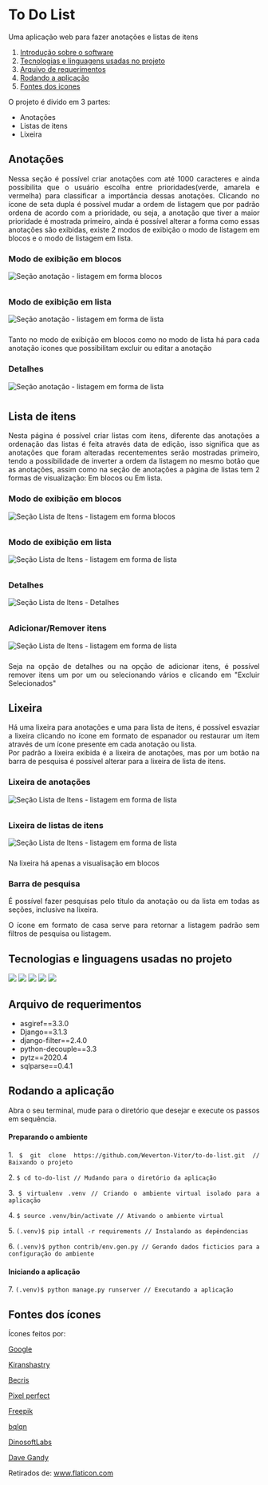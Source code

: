<h1> To Do List </h1>

<p align="justify">Uma aplicação web para fazer anotações e listas de itens</p>


<ol>
	<li><a href="#introdução">Introdução sobre o software</a></li>
	<li><a href="#liguagens">Tecnologias e linguagens usadas no projeto</a></li>
	<li><a href="#requirements">Arquivo de requerimentos</a></li>
	<li><a href="#run">Rodando a aplicação</a></li>	
	<li><a href="#icones">Fontes dos icones</a></li>	
</ol>

<p id="introdução" align="justify">O projeto é divido em 3 partes: </p>

<ul>
	<li>Anotações</li>
	<li>Listas de itens</li>
	<li>Lixeira</li>
</ul>

<h2>Anotações</h2>

<p align="justify"> Nessa seção é possível criar anotações com até 1000 caracteres e ainda possibilita que o usuário escolha entre prioridades(verde, amarela e vermelha) para classificar a importância dessas anotações. Clicando no ícone de seta dupla é possível mudar a ordem de listagem que por padrão ordena de acordo com a prioridade, ou seja, a anotação que tiver a maior prioridade é mostrada primeiro, ainda é possível alterar a forma como essas anotações são exibidas, existe 2 modos de exibição o modo de listagem em blocos e o modo de listagem em lista.
</p>

<h3>Modo de exibição em blocos</h3>
<img src="https://user-images.githubusercontent.com/46731120/107411753-a9977180-6aed-11eb-8ee9-c44df7a8a658.png" title="Seção anotação - listagem em forma blocos" alt="Seção anotação - listagem em forma blocos" style="margin-bottom: 10px">

<h3>Modo de exibição em lista</h3>
<img src="https://user-images.githubusercontent.com/46731120/107377313-95417d80-6ac9-11eb-84b8-9eb11b87ae20.png" title="Seção anotação - listagem em forma de lista" alt="Seção anotação - listagem em forma de lista" style="margin-bottom: 10px">	
	
<p align="justify"> Tanto no modo de exibição em blocos como no modo de lista há para cada anotação icones que 
possibilitam excluir ou editar a anotação</p>	

<h3>Detalhes</h3>
<img src="https://user-images.githubusercontent.com/46731120/107807997-b6170680-6d47-11eb-865b-51774ec6814d.png" title="Seção anotação - Detalhes" alt="Seção anotação - listagem em forma de lista" style="margin-bottom: 10px">	

<h2>Lista de itens</h2>

<p align="justify"> Nesta página é possível criar listas com itens, diferente das anotações a ordenação das listas é feita através data de edição, isso significa que as anotações que foram alteradas recentementes serão mostradas primeiro, tendo a possibilidade de inverter a ordem da listagem no mesmo botão que as anotações, assim como na seção de anotações a página de listas tem 2 formas de visualização: Em blocos ou Em lista.</p>	

<h3>Modo de exibição em blocos</h3>
<img src="https://user-images.githubusercontent.com/46731120/107411548-69d08a00-6aed-11eb-88ff-b3f885d50682.png" title="Seção Lista de Itens - listagem em forma blocos" alt="Seção Lista de Itens - listagem em forma blocos" style="margin-bottom: 10px">

<h3>Modo de exibição em lista</h3>
<img src="https://user-images.githubusercontent.com/46731120/107411409-3d1c7280-6aed-11eb-8d27-fb572d86898e.png" title="Seção Lista de Itens - listagem em forma de lista" alt="Seção Lista de Itens - listagem em forma de lista" style="margin-bottom: 10px">	

<h3>Detalhes</h3>
<img src="https://user-images.githubusercontent.com/46731120/107809262-8f59cf80-6d49-11eb-9d12-35cb8fba6e9a.png" title="Seção Lista de Itens - Detalhes" alt="Seção Lista de Itens - Detalhes" style="margin-bottom: 10px">	

<h3>Adicionar/Remover itens</h3>
<img src="https://user-images.githubusercontent.com/46731120/107809502-f8d9de00-6d49-11eb-89d3-72b4516d5598.png" title="Seção Lista de Itens - Adicionar/Remover itens" alt="Seção Lista de Itens - listagem em forma de lista" style="margin-bottom: 10px">	

<p align="justify">Seja na opção de detalhes ou na opção de adicionar itens, é possível remover itens um por um ou
selecionando vários e clicando em "Excluir Selecionados"</p>

<h2>Lixeira</h2>

<p align="justify">Há uma lixeira para anotações e uma para lista de itens, é possível esvaziar a lixeira clicando no ícone em formato de espanador ou restaurar um item através de um ícone presente em cada anotação ou lista.<br>
Por padrão a lixeira exibida é a lixeira de anotações, mas por um botão na barra de pesquisa é possível alterar para a lixeira de lista de itens.</p>

<h3>Lixeira de anotações</h3>
<img src="https://user-images.githubusercontent.com/46731120/107412739-b5376800-6aee-11eb-8298-ecaedd834d4d.png" title="Seção Lixera " alt="Seção Lista de Itens - listagem em forma de lista" style="margin-bottom: 10px">	

<h3>Lixeira de listas de itens</h3>
<img src="https://user-images.githubusercontent.com/46731120/107413284-59211380-6aef-11eb-93ed-51c10632d63c.png" title="Seção Lixera " alt="Seção Lista de Itens - listagem em forma de lista" style="margin-bottom: 10px">	

<p align="justify">Na lixeira há apenas a visualisação em blocos</p>

<h3> Barra de pesquisa </h3>

<p align="justify"> É possível fazer pesquisas pelo título da anotação ou da lista em todas as seções, inclusive na lixeira.</p>

<p align="justify">O ícone em formato de casa serve para retornar a listagem padrão sem filtros de pesquisa ou listagem.</p>

<h2 id="liguagens">Tecnologias e linguagens usadas no projeto</h2>

<p float='right'>
<img src="https://img.shields.io/static/v1?label=HTML5&message=''&color=ff3f00&style=for-the-badge&logo=HTML5"/>

<img src="https://img.shields.io/static/v1?label=CSS3&message=''&color=2786f5&style=for-the-badge&logo=CSS3"/>

<img src="https://img.shields.io/static/v1?label=JAVA+SCRIPT&message=''&color=fff600&style=for-the-badge&logo=JAVASCRIPT"/>

<img src="https://img.shields.io/static/v1?label=PYTHON&message=''&color=2786f5&style=for-the-badge&logo=PYTHON"/>

<img src="https://img.shields.io/static/v1?label=DJANGO&message=''&color=14cc00&style=for-the-badge&logo=DJANGO"/>
</p>
<h2 id="requirements">Arquivo de requerimentos</h2>

<ul>
	<li>asgiref==3.3.0</li>
	<li>Django==3.1.3</li>
	<li>django-filter==2.4.0</li>
	<li>python-decouple==3.3</li>
	<li>pytz==2020.4</li>
	<li>sqlparse==0.4.1</li>
</ul>

<h2 id="run">Rodando a aplicação</h2>

<p align="justify">Abra o seu terminal, mude para o diretório que desejar e execute os passos em sequência.</p>

<h4>Preparando o ambiente</h4>
<p align="justify"> 1. <code>$ git clone https://github.com/Weverton-Vitor/to-do-list.git // Baixando o projeto</code></p>

<p align="justify">2. <code>$ cd to-do-list // Mudando para o diretório da aplicação</code> </p>

<p align="justify">3. <code>$ virtualenv .venv // Criando o ambiente virtual isolado para a aplicação</code></p>

<p align="justify">4. <code>$ source .venv/bin/activate // Ativando o ambiente virtual</code></p>

<p align="justify">5. <code>(.venv)$ pip intall -r requirements // Instalando as depêndencias</code> </p>

<p align="justify">6. <code>(.venv)$ python contrib/env.gen.py // Gerando dados ficticios para a configuração do ambiente</code> </p>

<h4>Iniciando a aplicação</h4>

<p align="justify">7. <code>(.venv)$ python manage.py runserver // Executando a aplicação</code> </p>


<h2 id="icones">Fontes dos ícones</h2>

Ícones feitos por:

<a href="https://www.flaticon.com/br/autores/google" title="Google">Google</a> 

<a href="https://www.flaticon.com/br/autores/kiranshastry" title="Kiranshastry">Kiranshastry</a> 

<a href="https://www.flaticon.com/br/autores/becris" title="Becris">Becris</a>

<a href="https://www.flaticon.com/br/autores/pixel-perfect" title="Pixel perfect">Pixel perfect</a> 

<a href="https://www.flaticon.com/br/autores/freepik" title="Freepik">Freepik</a> 

<a href="https://www.flaticon.com/authors/bqlqn" title="bqlqn">bqlqn</a> 

<a href="https://www.flaticon.com/br/autores/dinosoftlabs" title="DinosoftLabs">DinosoftLabs</a> 

<a href="https://www.flaticon.com/authors/dave-gandy" title="Dave Gandy">Dave Gandy</a> 

Retirados de: <a href="https://www.flaticon.com/br/" title="Flaticon"> www.flaticon.com</a>

